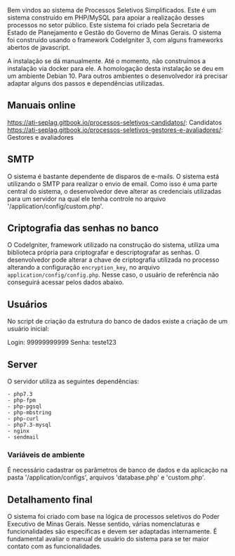 Bem vindos ao sistema de Processos Seletivos Simplificados. Este é um sistema construído em PHP/MySQL para apoiar a realização desses processos no setor público. Este sistema foi criado pela Secretaria de Estado de Planejamento e Gestão do Governo de Minas Gerais. O sistema foi construído usando o framework CodeIgniter 3, com alguns frameworks abertos de javascript.

A instalação se dá manualmente. Até o momento, não construímos a instalação via docker para ele. A homologação desta instalação se deu em um ambiente Debian 10. Para outros ambientes o desenvolvedor irá precisar adaptar alguns dos passos e dependências utilizadas.


## Manuais online

https://ati-seplag.gitbook.io/processos-seletivos-candidatos/: Candidatos
https://ati-seplag.gitbook.io/processos-seletivos-gestores-e-avaliadores/: Gestores e avaliadores


## SMTP

O sistema é bastante dependente de disparos de e-mails. O sistema está utilizando o SMTP para realizar o envio de email. Como isso é uma parte central do sistema, o desenvolvedor deve alterar as credenciais utilizadas para um servidor na qual ele tenha controle no arquivo '/application/config/custom.php'.


## Criptografia das senhas no banco

O CodeIgniter, framework utilizado na construção do sistema, utiliza uma biblioteca própria para criptografar e descriptografar as senhas. O desenvolvedor pode alterar a chave de criptografia utilizada no processo alterando a configuração `encryption_key`, no arquivo `application/config/config.php`. Nesse caso, o usuário de referência não conseguirá acessar pelos dados abaixo.

## Usuários

No script de criação da estrutura do banco de dados existe a criação de um usuário inicial: 
 
Login: 99999999999
Senha: teste123


## Server

O servidor utiliza as seguintes dependências:

	- php7.3
	- php-fpm
	- php-pgsql
	- php-mbstring 
	- php-curl 
	- php7.3-mysql 
	- nginx 
	- sendmail

### Variáveis de ambiente

É necessário cadastrar os parâmetros de banco de dados e da aplicação na pasta '/application/configs', arquivos 'database.php' e 'custom.php'. 


## Detalhamento final

O sistema foi criado com base na lógica de processos seletivos do Poder Executivo de Minas Gerais. Nesse sentido, várias nomenclaturas e funcionalidades são específicas e devem ser adaptadas internamente. É fundamental avaliar o manual de usuário do sistema para se ter maior contato com as funcionalidades.
